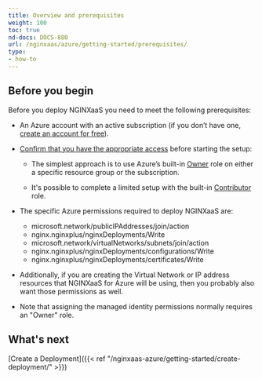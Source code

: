 ```yaml
---
title: Overview and prerequisites
weight: 100
toc: true
nd-docs: DOCS-880
url: /nginxaas/azure/getting-started/prerequisites/
type:
- how-to
---
```


## Before you begin

Before you deploy NGINXaaS you need to meet the following prerequisites:

- An Azure account with an active subscription (if you don’t have one, [create an account for free](https://azure.microsoft.com/free/?WT.mc_id=A261C142F)).

- [Confirm that you have the appropriate access](https://docs.microsoft.com/en-us/azure/role-based-access-control/check-access) before starting the setup:

  - The simplest approach is to use Azure’s built-in [Owner](https://docs.microsoft.com/en-us/azure/role-based-access-control/built-in-roles#owner) role on either a specific resource group or the subscription.

  - It's possible to complete a limited setup with the built-in [Contributor](https://docs.microsoft.com/en-us/azure/role-based-access-control/built-in-roles#contributor) role.


- The specific Azure permissions required to deploy NGINXaaS are:

   - microsoft.network/publicIPAddresses/join/action
   - nginx.nginxplus/nginxDeployments/Write
   - microsoft.network/virtualNetworks/subnets/join/action
   - nginx.nginxplus/nginxDeployments/configurations/Write
   - nginx.nginxplus/nginxDeployments/certificates/Write

- Additionally, if you are creating the Virtual Network or IP address resources that NGINXaaS for Azure will be using, then you probably also want those permissions as well.

- Note that assigning the managed identity permissions normally requires an "Owner" role.

## What's next

[Create a Deployment]({{< ref "/nginxaas-azure/getting-started/create-deployment/" >}})
